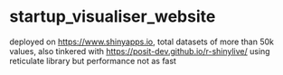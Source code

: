 # startup_visualiser_website

deployed on https://www.shinyapps.io, total datasets of more than 50k values, also tinkered with https://posit-dev.github.io/r-shinylive/ using reticulate library but performance not as fast
